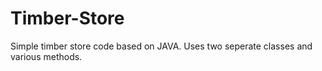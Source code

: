 # Timber-Store

Simple timber store code based on JAVA. Uses two seperate classes and various methods.
